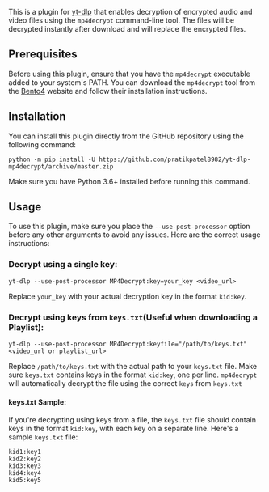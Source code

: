 This is a plugin for [yt-dlp](https://github.com/yt-dlp/yt-dlp) that enables decryption of encrypted audio and video files using the `mp4decrypt` command-line tool. The files will be decrypted instantly after download and will replace the encrypted files.

## Prerequisites

Before using this plugin, ensure that you have the `mp4decrypt` executable added to your system's PATH. You can download the `mp4decrypt` tool from the [Bento4](https://www.bento4.com/) website and follow their installation instructions.

## Installation

You can install this plugin directly from the GitHub repository using the following command:

```shell
python -m pip install -U https://github.com/pratikpatel8982/yt-dlp-mp4decrypt/archive/master.zip
```

Make sure you have Python 3.6+ installed before running this command.

## Usage

To use this plugin, make sure you place the `--use-post-processor` option before any other arguments to avoid any issues. Here are the correct usage instructions:

### Decrypt using a single key:

```shell
yt-dlp --use-post-processor MP4Decrypt:key=your_key <video_url>
```

Replace `your_key` with your actual decryption key in the format `kid:key`.

### Decrypt using keys from `keys.txt`(Useful when downloading a Playlist):

```shell
yt-dlp --use-post-processor MP4Decrypt:keyfile="/path/to/keys.txt" <video_url or playlist_url>
```

Replace `/path/to/keys.txt` with the actual path to your `keys.txt` file. Make sure `keys.txt` contains keys in the format `kid:key`, one per line. `mp4decrypt` will automatically decrypt the file using the correct `keys` from `keys.txt`

#### keys.txt Sample:
If you're decrypting using keys from a file, the `keys.txt` file should contain keys in the format `kid:key`, with each key on a separate line. Here's a sample `keys.txt` file:
```shell
kid1:key1
kid2:key2
kid3:key3
kid4:key4
kid5:key5
```
